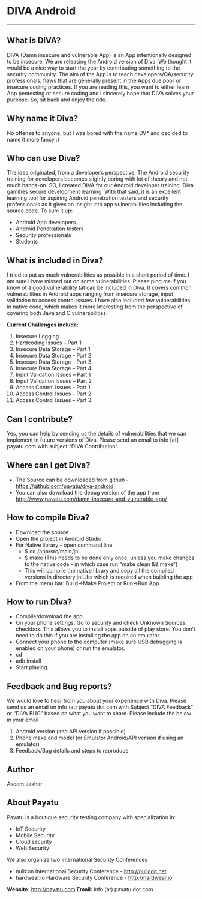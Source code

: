 # DIVA Android
---
## What is DIVA?
DIVA (Damn insecure and vulnerable App) is an App intentionally designed to be insecure. We are releasing the Android version of Diva. We thought it would be a nice way to start the year by contributing something to the security community. The aim of the App is to teach developers/QA/security professionals, flaws that are generally present in the Apps due poor or insecure coding practices. If you are reading this, you want to either learn App pentesting or secure coding and I sincerely hope that DIVA solves your purpose. So, sit back and enjoy the ride.

## Why name it Diva?
No offense to anyone, but I was bored with the name DV* and decided to name it more fancy :)

## Who can use Diva?
The idea originated, from a developer’s perspective. The Android security training for developers becomes slightly boring with lot of theory and not much hands-on. SO, I created DIVA for our Android developer training. Diva gamifies secure development learning. With that said, it is an excellent learning tool for aspiring Android penetration testers and security professionals as it gives an insight into app vulnerabilities including the source code. To sum it up:
* Android App developers
* Android Penetration testers
* Security professionals
* Students

## What is included in Diva?

I tried to put as much vulnerabilities as possible in a short period of time. I am sure I have missed out on some vulnerabilities. Please ping me if you know of a good vulnerability tat can be included in Diva. It covers common vulnerabilities in Android apps ranging from insecure storage, input validation to access control issues. I have also included few vulnerabilities in native code, which makes it more interesting from the perspective of covering both Java and C vulnerabilities.

**Current Challenges include:**

1. Insecure Logging
2. Hardcoding Issues – Part 1
3. Insecure Data Storage – Part 1
4. Insecure Data Storage – Part 2
5. Insecure Data Storage – Part 3
6. Insecure Data Storage – Part 4
7. Input Validation Issues – Part 1
8. Input Validation Issues – Part 2
9. Access Control Issues – Part 1
10. Access Control Issues – Part 2
11. Access Control Issues – Part 3

## Can I contribute?
Yes, you can help by sending us the details of vulnerabilities that we can implement in future versions of Diva. Please send an email to info [at] payatu.com with subject “DIVA Contribution”.

## Where can I get Diva?
* The Source can be downloaded from github - https://github.com/payatu/diva-android
* You can also download the debug version of the app from http://www.payatu.com/damn-insecure-and-vulnerable-app/

## How to compile Diva?
* Download the source
* Open the project in Android Studio
* For Native library - open command line
  * $ cd <Project-dir>/app/src/main/jni
  * $ make (This needs to be done only once, unless you make changes to the native code - in which case run "make clean && make")  
  * This will compile the native library and copy all the compiled versions in directory jniLibs which is required when building the app
* From the menu bar: Build->Make Project  or  Run->Run App

## How to run Diva?
* Compile/download the app
* On your phone settings. Go to security and check Unknown Sources checkbox. This allows you to install apps outside of play store. You don’t need to do this if you are installing the app on an emulator.
* Connect your phone to the computer (make sure USB debugging is enabled on your phone) or run the emulator.
* cd <app-directory>
* adb install <apk-file>
* Start playing.

## Feedback and Bug reports?
We would love to hear from you about your experience with Diva. Please send us an email on info (at) payatu dot com with Subject “DIVA Feedback” or “DIVA BUG” based on what you want to share. Please include the below in your email
1. Android version (and API version if possible)
2. Phone make and model (or Emulator Android/API version if using an emulator)
3. Feedback/Bug details and steps to reproduce.

## Author
Aseem Jakhar

## About Payatu
Payatu is a boutique security testing company with specialization in:
* IoT Security
* Mobile Security
* Cloud security
* Web Security

We also organize two International Security Conferences
* nullcon International Security Conference - http://nullcon.net
* hardwear.io Hardware Security Conference - http://hardwear.io

**Website:** http://payatu.com
**Email:** info (at) payatu dot com
